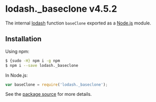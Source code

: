 # lodash._baseclone v4.5.2

The internal [lodash](https://lodash.com/) function `baseClone` exported as a [Node.js](https://nodejs.org/) module.

## Installation

Using npm:
```bash
$ {sudo -H} npm i -g npm
$ npm i --save lodash._baseclone
```

In Node.js:
```js
var baseClone = require('lodash._baseclone');
```

See the [package source](https://github.com/lodash/lodash/blob/4.5.2-npm-packages/lodash._baseclone) for more details.
